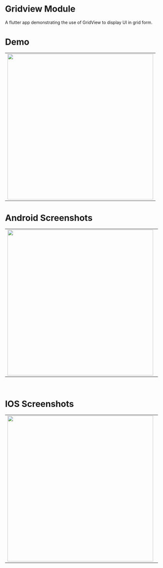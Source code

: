 # Gridview Module

A flutter app demonstrating the use of GridView to display UI in grid form.


 # Demo
  <table>
  <tr>
  <td><img src="https://github.com/MarvelApps-Flutter/flutter_gridview/blob/master/working_demo/gridview_module.gif" height="480px"></td>
    </tr>
  </table>

# Android Screenshots

<table>
  <tr>
    <td><img src="https://github.com/MarvelApps-Flutter/flutter_gridview/blob/master/screenshots/android/android1.png" height="480px"></td>
    <td><img src="https://github.com/MarvelApps-Flutter/flutter_gridview/blob/master/screenshots/android/android2.png" height="480px"></td>
  </tr>
 </table>


</br>

# IOS Screenshots

<table>
  <tr>
    <td><img src="https://github.com/MarvelApps-Flutter/flutter_gridview/blob/master/screenshots/ios/ios1.png" height="480px"></td>
    <td><img src="https://github.com/MarvelApps-Flutter/flutter_gridview/blob/master/screenshots/ios/ios2.png" height="480px"></td>
  </tr>
 </table>


